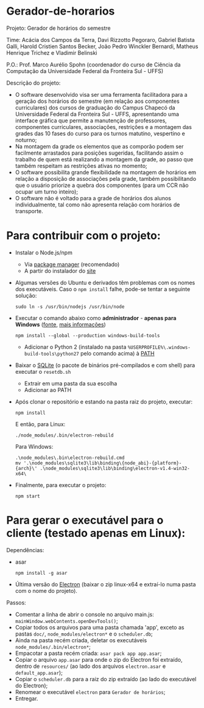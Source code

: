 # Gerador-de-horarios

Projeto: Gerador de horários do semestre

Time: Acácia dos Campos da Terra, Davi Rizzotto Pegoraro, Gabriel Batista Galli, Harold Cristien Santos Becker, João Pedro Winckler Bernardi, Matheus Henrique Trichez e Vladimir Belinski

P.O.: Prof. Marco Aurélio Spohn (coordenador do curso de Ciência da Computação da Universidade Federal da Fronteira Sul - UFFS)

Descrição do projeto:

- O software desenvolvido visa ser uma ferramenta facilitadora para a geração dos horários do semestre (em relação aos componentes curriculares) dos cursos de graduação do Campus Chapecó da Universidade Federal da Fronteira Sul - UFFS, apresentando uma interface gráfica que permite a manutenção de professores, componentes curriculares, associações, restrições e a montagem das grades das 10 fases do curso para os turnos matutino, vespertino e noturno;
- Na montagem da grade os elementos que as comporão podem ser facilmente arrastados para posições sugeridas, facilitando assim o trabalho de quem está realizando a montagem da grade, ao passo que também respeitam as restrições ativas no momento;
- O software possibilita grande flexibilidade na montagem de horários em relação a disposição de associações pela grade, também possibilitando que o usuário priorize a quebra dos componentes (para um CCR não ocupar um turno inteiro);
- O software não é voltado para a grade de horários dos alunos individualmente, tal como não apresenta relação com horários de transporte.

# Para contribuir com o projeto:

- Instalar o Node.js/npm
  + Via [package manager](https://nodejs.org/en/download/package-manager/) (recomendado)
  + A partir do instalador do [site](https://nodejs.org/en/download/)

- Algumas versões do Ubuntu e derivados têm problemas com os nomes dos executáveis. Caso o `npm install` falhe, pode-se tentar a seguinte solução:

  ```
  sudo ln -s /usr/bin/nodejs /usr/bin/node
  ```

- Executar o comando abaixo como **administrador** - **apenas para Windows** ([fonte](http://stackoverflow.com/questions/21658832/npm-install-error-msb3428-could-not-load-the-visual-c-component-vcbuild-ex#answer-39235952), [mais informações](https://github.com/Microsoft/nodejs-guidelines/blob/master/windows-environment.md))

  ```
  npm install --global --production windows-build-tools
  ```

  + Adicionar o Python 2 (instalado na pasta `%USERPROFILE%\.windows-build-tools\python27` pelo comando acima) à [PATH](https://www.java.com/en/download/help/path.xml)

- Baixar o [SQLite](http://sqlite.org/download.html) (o pacote de binários pré-compilados e com shell) para executar o `resetdb.sh`
  + Extrair em uma pasta da sua escolha
  + Adicionar ao PATH

- Após clonar o repositório e estando na pasta raiz do projeto, executar:

  ```
  npm install
  ```

  E então, para Linux:

  ```
  ./node_modules/.bin/electron-rebuild
  ```

  Para Windows:

  ```
  .\node_modules\.bin\electron-rebuild.cmd
  mv '.\node_modules\sqlite3\lib\binding\{node_abi}-{platform}-{arch}\' .\node_modules\sqlite3\lib\binding\electron-v1.4-win32-x64\
  ```

- Finalmente, para executar o projeto:

  ```
  npm start
  ```

# Para gerar o executável para o cliente (testado apenas em Linux):

Dependências:
- asar
  ```
  npm install -g asar
  ```

- Última versão do [Electron](http://electron.atom.io/releases/) (baixar o zip linux-x64 e extraí-lo numa pasta com o nome do projeto).

Passos:
- Comentar a linha de abrir o console no arquivo main.js: `mainWindow.webContents.openDevTools()`;
- Copiar todos os arquivos para uma pasta chamada 'app', exceto as pastas `doc/`, `node_modules/electron*` e o `scheduler.db`;
- Ainda na pasta recém criada, deletar os executáveis `node_modules/.bin/electron*`;
- Empacotar a pasta recém criada: `asar pack app app.asar`;
- Copiar o arquivo `app.asar` para onde o zip do Electron foi extraído, dentro de `resources/` (ao lado dos arquivos `electron.asar` e `default_app.asar`);
- Copiar o `scheduler.db` para a raiz do zip extraído (ao lado do executável do Electron);
- Renomear o executável `electron` para `Gerador de horários`;
- Entregar.
